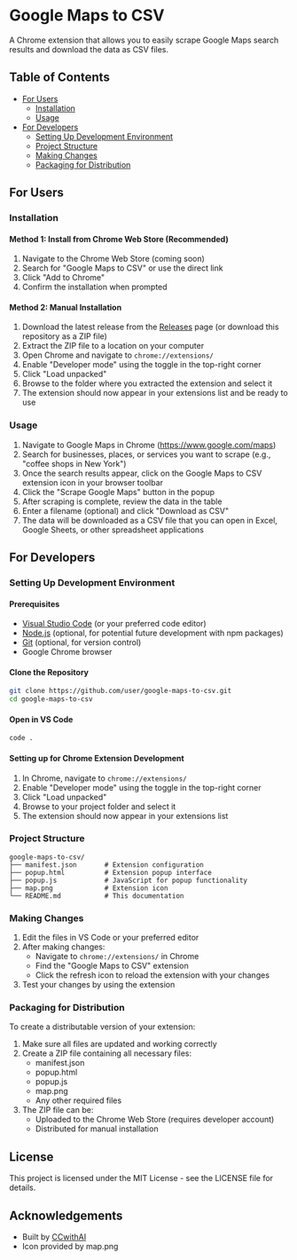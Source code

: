 # Google Maps to CSV

A Chrome extension that allows you to easily scrape Google Maps search results and download the data as CSV files.

## Table of Contents
- [For Users](#for-users)
  - [Installation](#installation)
  - [Usage](#usage)
- [For Developers](#for-developers)
  - [Setting Up Development Environment](#setting-up-development-environment)
  - [Project Structure](#project-structure)
  - [Making Changes](#making-changes)
  - [Packaging for Distribution](#packaging-for-distribution)

## For Users

### Installation

#### Method 1: Install from Chrome Web Store (Recommended)
1. Navigate to the Chrome Web Store (coming soon)
2. Search for "Google Maps to CSV" or use the direct link
3. Click "Add to Chrome"
4. Confirm the installation when prompted

#### Method 2: Manual Installation
1. Download the latest release from the [Releases](https://github.com/user/google-maps-to-csv/releases) page (or download this repository as a ZIP file)
2. Extract the ZIP file to a location on your computer
3. Open Chrome and navigate to `chrome://extensions/`
4. Enable "Developer mode" using the toggle in the top-right corner
5. Click "Load unpacked"
6. Browse to the folder where you extracted the extension and select it
7. The extension should now appear in your extensions list and be ready to use

### Usage

1. Navigate to Google Maps in Chrome (https://www.google.com/maps)
2. Search for businesses, places, or services you want to scrape (e.g., "coffee shops in New York")
3. Once the search results appear, click on the Google Maps to CSV extension icon in your browser toolbar
4. Click the "Scrape Google Maps" button in the popup
5. After scraping is complete, review the data in the table 
6. Enter a filename (optional) and click "Download as CSV"
7. The data will be downloaded as a CSV file that you can open in Excel, Google Sheets, or other spreadsheet applications

## For Developers

### Setting Up Development Environment

#### Prerequisites
- [Visual Studio Code](https://code.visualstudio.com/download) (or your preferred code editor)
- [Node.js](https://nodejs.org/) (optional, for potential future development with npm packages)
- [Git](https://git-scm.com/downloads) (optional, for version control)
- Google Chrome browser

#### Clone the Repository
```bash
git clone https://github.com/user/google-maps-to-csv.git
cd google-maps-to-csv
```

#### Open in VS Code
```bash
code .
```

#### Setting up for Chrome Extension Development
1. In Chrome, navigate to `chrome://extensions/`
2. Enable "Developer mode" using the toggle in the top-right corner
3. Click "Load unpacked"
4. Browse to your project folder and select it
5. The extension should now appear in your extensions list

### Project Structure
```
google-maps-to-csv/
├── manifest.json       # Extension configuration
├── popup.html          # Extension popup interface
├── popup.js            # JavaScript for popup functionality
├── map.png             # Extension icon
└── README.md           # This documentation
```

### Making Changes

1. Edit the files in VS Code or your preferred editor
2. After making changes:
   - Navigate to `chrome://extensions/` in Chrome
   - Find the "Google Maps to CSV" extension
   - Click the refresh icon to reload the extension with your changes
3. Test your changes by using the extension

### Packaging for Distribution

To create a distributable version of your extension:

1. Make sure all files are updated and working correctly
2. Create a ZIP file containing all necessary files:
   - manifest.json
   - popup.html
   - popup.js
   - map.png
   - Any other required files
3. The ZIP file can be:
   - Uploaded to the Chrome Web Store (requires developer account)
   - Distributed for manual installation

## License

This project is licensed under the MIT License - see the LICENSE file for details.

## Acknowledgements

- Built by [CCwithAI](https://www.ccwithai.com)
- Icon provided by map.png 